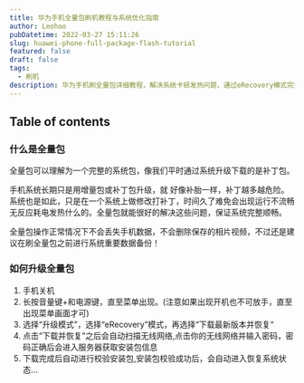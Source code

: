 ```yaml
---
title: 华为手机全量包刷机教程与系统优化指南
author: Leohoo
pubDatetime: 2022-03-27 15:11:26
slug: huawei-phone-full-package-flash-tutorial
featured: false
draft: false
tags:
  - 刷机
description: 华为手机刷全量包详细教程，解决系统卡顿发热问题，通过eRecovery模式完整刷入系统包的操作指南。
---
```


## Table of contents

### 什么是全量包

全量包可以理解为一个完整的系统包，像我们平时通过系统升级下载的是补丁包。

手机系统长期只是用增量包或补丁包升级，就 好像补胎一样，补丁越多越危险。系统也是如此，只是在一个系统上做修改打补丁，时间久了难免会出现运行不流畅无反应耗电发热什么的。全量包就能很好的解决这些问题，保证系统完整顺畅。

全量包操作正常情况下不会丢失手机数据，不会删除保存的相片视频，不过还是建议在刷全量包之前进行系统重要数据备份！

### 如何升级全量包

1. 手机关机
2. 长按音量键+和电源键，直至菜单出现。(注意如果出现开机也不可放手，直至出现菜单画面才可)
3. 选择“升级模式”，选择“eRecovery”模式，再选择“下载最新版本并恢复“
4. 点击“下载并恢复”之后会自动扫描无线网络,点击你的无线网络并输入密码，密码正确后会进入服务器获取安装包信息
5. 下载完成后自动进行校验安装包,安装包校验成功后，会自动进入恢复系统状态…
